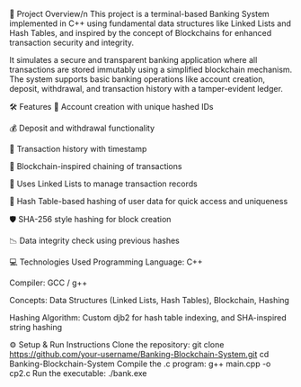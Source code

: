 📌 Project Overview/n
This project is a terminal-based Banking System implemented in C++ using fundamental data structures like Linked Lists and Hash Tables, and inspired by the concept of Blockchains for enhanced transaction security and integrity.

It simulates a secure and transparent banking application where all transactions are stored immutably using a simplified blockchain mechanism. The system supports basic banking operations like account creation, deposit, withdrawal, and transaction history with a tamper-evident ledger.



🛠️ Features
🔐 Account creation with unique hashed IDs

💰 Deposit and withdrawal functionality

📜 Transaction history with timestamp

🔗 Blockchain-inspired chaining of transactions

🧠 Uses Linked Lists to manage transaction records

🧾 Hash Table-based hashing of user data for quick access and uniqueness

🛡️ SHA-256 style hashing for block creation

📉 Data integrity check using previous hashes



💻 Technologies Used
Programming Language: C++

Compiler: GCC / g++

Concepts: Data Structures (Linked Lists, Hash Tables), Blockchain, Hashing

Hashing Algorithm: Custom djb2 for hash table indexing, and SHA-inspired string hashing



⚙️ Setup & Run Instructions
Clone the repository:
git clone https://github.com/your-username/Banking-Blockchain-System.git
cd Banking-Blockchain-System
Compile the .c program:
g++ main.cpp -o cp2.c
Run the executable:
./bank.exe


